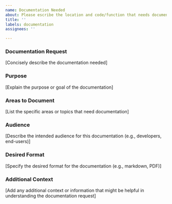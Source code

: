 ```yaml
---
name: Documentation Needed
about: Please escribe the location and code/function that needs documentation.
title: ''
labels: documentation
assignees: ''

---
```


### Documentation Request
[Concisely describe the documentation needed]

### Purpose
[Explain the purpose or goal of the documentation]

### Areas to Document
[List the specific areas or topics that need documentation]

### Audience
[Describe the intended audience for this documentation (e.g., developers, end-users)]

### Desired Format
[Specify the desired format for the documentation (e.g., markdown, PDF)]

### Additional Context
[Add any additional context or information that might be helpful in understanding the documentation request]
